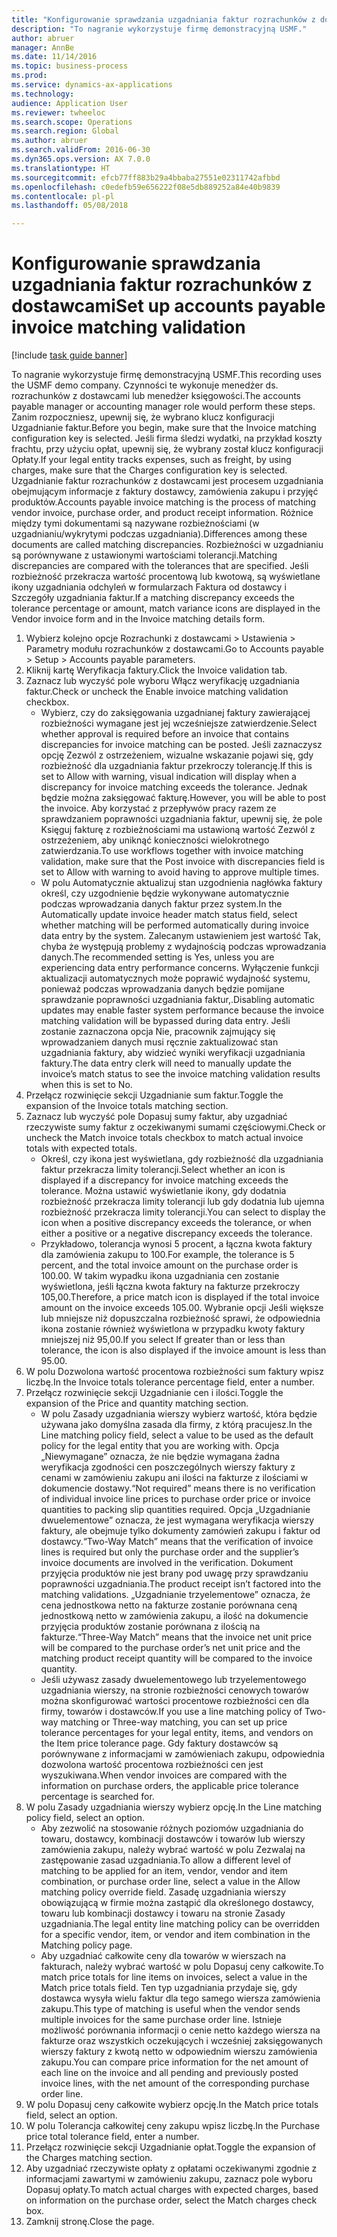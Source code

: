 ```yaml
--- 
title: "Konfigurowanie sprawdzania uzgadniania faktur rozrachunków z dostawcami"
description: "To nagranie wykorzystuje firmę demonstracyjną USMF."
author: abruer
manager: AnnBe
ms.date: 11/14/2016
ms.topic: business-process
ms.prod: 
ms.service: dynamics-ax-applications
ms.technology: 
audience: Application User
ms.reviewer: twheeloc
ms.search.scope: Operations
ms.search.region: Global
ms.author: abruer
ms.search.validFrom: 2016-06-30
ms.dyn365.ops.version: AX 7.0.0
ms.translationtype: HT
ms.sourcegitcommit: efcb77ff883b29a4bbaba27551e02311742afbbd
ms.openlocfilehash: c0edefb59e656222f08e5db889252a84e40b9839
ms.contentlocale: pl-pl
ms.lasthandoff: 05/08/2018

---
```


# <a name="set-up-accounts-payable-invoice-matching-validation"></a><span data-ttu-id="4fa54-103">Konfigurowanie sprawdzania uzgadniania faktur rozrachunków z dostawcami</span><span class="sxs-lookup"><span data-stu-id="4fa54-103">Set up accounts payable invoice matching validation</span></span>

[!include [task guide banner](../../includes/task-guide-banner.md)]

<span data-ttu-id="4fa54-104">To nagranie wykorzystuje firmę demonstracyjną USMF.</span><span class="sxs-lookup"><span data-stu-id="4fa54-104">This recording uses the USMF demo company.</span></span> <span data-ttu-id="4fa54-105">Czynności te wykonuje menedżer ds. rozrachunków z dostawcami lub menedżer księgowości.</span><span class="sxs-lookup"><span data-stu-id="4fa54-105">The accounts payable manager or accounting manager role would perform these steps.</span></span> <span data-ttu-id="4fa54-106">Zanim rozpoczniesz, upewnij się, że wybrano klucz konfiguracji Uzgadnianie faktur.</span><span class="sxs-lookup"><span data-stu-id="4fa54-106">Before you begin, make sure that the Invoice matching configuration key is selected.</span></span> <span data-ttu-id="4fa54-107">Jeśli firma śledzi wydatki, na przykład koszty frachtu, przy użyciu opłat, upewnij się, że wybrany został klucz konfiguracji Opłaty.</span><span class="sxs-lookup"><span data-stu-id="4fa54-107">If your legal entity tracks expenses, such as freight, by using charges, make sure that the Charges configuration key is selected.</span></span>  <span data-ttu-id="4fa54-108">Uzgadnianie faktur rozrachunków z dostawcami jest procesem uzgadniania obejmującym informacje z faktury dostawcy, zamówienia zakupu i przyjęć produktów.</span><span class="sxs-lookup"><span data-stu-id="4fa54-108">Accounts payable invoice matching is the process of matching vendor invoice, purchase order, and product receipt information.</span></span> <span data-ttu-id="4fa54-109">Różnice między tymi dokumentami są nazywane rozbieżnościami (w uzgadnianiu/wykrytymi podczas uzgadniania).</span><span class="sxs-lookup"><span data-stu-id="4fa54-109">Differences among these documents are called matching discrepancies.</span></span> <span data-ttu-id="4fa54-110">Rozbieżności w uzgadnianiu są porównywane z ustawionymi wartościami tolerancji.</span><span class="sxs-lookup"><span data-stu-id="4fa54-110">Matching discrepancies are compared with the tolerances that are specified.</span></span> <span data-ttu-id="4fa54-111">Jeśli rozbieżność przekracza wartość procentową lub kwotową, są wyświetlane ikony uzgadniania odchyleń w formularzach Faktura od dostawcy i Szczegóły uzgadniania faktur.</span><span class="sxs-lookup"><span data-stu-id="4fa54-111">If a matching discrepancy exceeds the tolerance percentage or amount, match variance icons are displayed in the Vendor invoice form and in the Invoice matching details form.</span></span>

1. <span data-ttu-id="4fa54-112">Wybierz kolejno opcje Rozrachunki z dostawcami > Ustawienia > Parametry modułu rozrachunków z dostawcami.</span><span class="sxs-lookup"><span data-stu-id="4fa54-112">Go to Accounts payable > Setup > Accounts payable parameters.</span></span>
2. <span data-ttu-id="4fa54-113">Kliknij kartę Weryfikacja faktury.</span><span class="sxs-lookup"><span data-stu-id="4fa54-113">Click the Invoice validation tab.</span></span>
3. <span data-ttu-id="4fa54-114">Zaznacz lub wyczyść pole wyboru Włącz weryfikację uzgadniania faktur.</span><span class="sxs-lookup"><span data-stu-id="4fa54-114">Check or uncheck the Enable invoice matching validation checkbox.</span></span>
    * <span data-ttu-id="4fa54-115">Wybierz, czy do zaksięgowania uzgadnianej faktury zawierającej rozbieżności wymagane jest jej wcześniejsze zatwierdzenie.</span><span class="sxs-lookup"><span data-stu-id="4fa54-115">Select whether approval is required before an invoice that contains discrepancies for invoice matching can be posted.</span></span> <span data-ttu-id="4fa54-116">Jeśli zaznaczysz opcję Zezwól z ostrzeżeniem, wizualne wskazanie pojawi się, gdy rozbieżność dla uzgadniania faktur przekroczy tolerancję.</span><span class="sxs-lookup"><span data-stu-id="4fa54-116">If this is set to Allow with warning, visual indication will display when a discrepancy for invoice matching exceeds the tolerance.</span></span> <span data-ttu-id="4fa54-117">Jednak będzie można zaksięgować fakturę.</span><span class="sxs-lookup"><span data-stu-id="4fa54-117">However, you will be able to post the invoice.</span></span> <span data-ttu-id="4fa54-118">Aby korzystać z przepływów pracy razem ze sprawdzaniem poprawności uzgadniania faktur, upewnij się, że pole Księguj fakturę z rozbieżnościami ma ustawioną wartość Zezwól z ostrzeżeniem, aby uniknąć konieczności wielokrotnego zatwierdzania.</span><span class="sxs-lookup"><span data-stu-id="4fa54-118">To use workflows together with invoice matching validation, make sure that the Post invoice with discrepancies field is set to Allow with warning to avoid having to approve multiple times.</span></span>  
    * <span data-ttu-id="4fa54-119">W polu Automatycznie aktualizuj stan uzgodnienia nagłówka faktury określ, czy uzgodnienie będzie wykonywane automatycznie podczas wprowadzania danych faktur przez system.</span><span class="sxs-lookup"><span data-stu-id="4fa54-119">In the Automatically update invoice header match status field, select whether matching will be performed automatically during invoice data entry by the system.</span></span> <span data-ttu-id="4fa54-120">Zalecanym ustawieniem jest wartość Tak, chyba że występują problemy z wydajnością podczas wprowadzania danych.</span><span class="sxs-lookup"><span data-stu-id="4fa54-120">The recommended setting is Yes, unless you are experiencing data entry performance concerns.</span></span> <span data-ttu-id="4fa54-121">Wyłączenie funkcji aktualizacji automatycznych może poprawić wydajność systemu, ponieważ podczas wprowadzania danych będzie pomijane sprawdzanie poprawności uzgadniania faktur,.</span><span class="sxs-lookup"><span data-stu-id="4fa54-121">Disabling automatic updates may enable faster system performance because the invoice matching validation will be bypassed during data entry.</span></span> <span data-ttu-id="4fa54-122">Jeśli zostanie zaznaczona opcja Nie, pracownik zajmujący się wprowadzaniem danych musi ręcznie zaktualizować stan uzgadniania faktury, aby widzieć wyniki weryfikacji uzgadniania faktury.</span><span class="sxs-lookup"><span data-stu-id="4fa54-122">The data entry clerk will need to manually update the invoice’s match status to see the invoice matching validation results when this is set to No.</span></span>  
4. <span data-ttu-id="4fa54-123">Przełącz rozwinięcie sekcji Uzgadnianie sum faktur.</span><span class="sxs-lookup"><span data-stu-id="4fa54-123">Toggle the expansion of the Invoice totals matching section.</span></span>
5. <span data-ttu-id="4fa54-124">Zaznacz lub wyczyść pole Dopasuj sumy faktur, aby uzgadniać rzeczywiste sumy faktur z oczekiwanymi sumami częściowymi.</span><span class="sxs-lookup"><span data-stu-id="4fa54-124">Check or uncheck the Match invoice totals checkbox to match actual invoice totals with expected totals.</span></span>
    * <span data-ttu-id="4fa54-125">Określ, czy ikona jest wyświetlana, gdy rozbieżność dla uzgadniania faktur przekracza limity tolerancji.</span><span class="sxs-lookup"><span data-stu-id="4fa54-125">Select whether an icon is displayed if a discrepancy for invoice matching exceeds the tolerance.</span></span> <span data-ttu-id="4fa54-126">Można ustawić wyświetlanie ikony, gdy dodatnia rozbieżność przekracza limity tolerancji lub gdy dodatnia lub ujemna rozbieżność przekracza limity tolerancji.</span><span class="sxs-lookup"><span data-stu-id="4fa54-126">You can select to display the icon when a positive discrepancy exceeds the tolerance, or when either a positive or a negative discrepancy exceeds the tolerance.</span></span>  
    * <span data-ttu-id="4fa54-127">Przykładowo, tolerancja wynosi 5 procent, a łączna kwota faktury dla zamówienia zakupu to 100.</span><span class="sxs-lookup"><span data-stu-id="4fa54-127">For example, the tolerance is 5 percent, and the total invoice amount on the purchase order is 100.00.</span></span> <span data-ttu-id="4fa54-128">W takim wypadku ikona uzgadniania cen zostanie wyświetlona, jeśli łączna kwota faktury na fakturze przekroczy 105,00.</span><span class="sxs-lookup"><span data-stu-id="4fa54-128">Therefore, a price match icon is displayed if the total invoice amount on the invoice exceeds 105.00.</span></span> <span data-ttu-id="4fa54-129">Wybranie opcji Jeśli większe lub mniejsze niż dopuszczalna rozbieżność sprawi, że odpowiednia ikona zostanie również wyświetlona w przypadku kwoty faktury mniejszej niż 95,00.</span><span class="sxs-lookup"><span data-stu-id="4fa54-129">If you select If greater than or less than tolerance, the icon is also displayed if the invoice amount is less than 95.00.</span></span>  
6. <span data-ttu-id="4fa54-130">W polu Dozwolona wartość procentowa rozbieżności sum faktury wpisz liczbę.</span><span class="sxs-lookup"><span data-stu-id="4fa54-130">In the Invoice totals tolerance percentage field, enter a number.</span></span>
7. <span data-ttu-id="4fa54-131">Przełącz rozwinięcie sekcji Uzgadnianie cen i ilości.</span><span class="sxs-lookup"><span data-stu-id="4fa54-131">Toggle the expansion of the Price and quantity matching section.</span></span>
    * <span data-ttu-id="4fa54-132">W polu Zasady uzgadniania wierszy wybierz wartość, która będzie używana jako domyślna zasada dla firmy, z którą pracujesz.</span><span class="sxs-lookup"><span data-stu-id="4fa54-132">In the Line matching policy field, select a value to be used as the default policy for the legal entity that you are working with.</span></span> <span data-ttu-id="4fa54-133">Opcja „Niewymagane” oznacza, że nie będzie wymagana żadna weryfikacja zgodności cen poszczególnych wierszy faktury z cenami w zamówieniu zakupu ani ilości na fakturze z ilościami w dokumencie dostawy.</span><span class="sxs-lookup"><span data-stu-id="4fa54-133">“Not required” means there is no verification of individual invoice line prices to purchase order price or invoice quantities to packing slip quantities required.</span></span> <span data-ttu-id="4fa54-134">Opcja „Uzgadnianie dwuelementowe” oznacza, że jest wymagana weryfikacja wierszy faktury, ale obejmuje tylko dokumenty zamówień zakupu i faktur od dostawcy.</span><span class="sxs-lookup"><span data-stu-id="4fa54-134">“Two-Way Match” means that the verification of invoice lines is required but only the purchase order and the supplier’s invoice documents are involved in the verification.</span></span> <span data-ttu-id="4fa54-135">Dokument przyjęcia produktów nie jest brany pod uwagę przy sprawdzaniu poprawności uzgadniania.</span><span class="sxs-lookup"><span data-stu-id="4fa54-135">The product receipt isn’t factored into the matching validations.</span></span> <span data-ttu-id="4fa54-136">„Uzgadnianie trzyelementowe” oznacza, że cena jednostkowa netto na fakturze zostanie porównana ceną jednostkową netto w zamówienia zakupu, a ilość na dokumencie przyjęcia produktów zostanie porównana z ilością na fakturze.</span><span class="sxs-lookup"><span data-stu-id="4fa54-136">“Three-Way Match” means that the invoice net unit price will be compared to the purchase order’s net unit price and the matching product receipt quantity will be compared to the invoice quantity.</span></span>  
    * <span data-ttu-id="4fa54-137">Jeśli używasz zasady dwuelementowego lub trzyelementowego uzgadniania wierszy, na stronie rozbieżności cenowych towarów można skonfigurować wartości procentowe rozbieżności cen dla firmy, towarów i dostawców.</span><span class="sxs-lookup"><span data-stu-id="4fa54-137">If you use a line matching policy of Two-way matching or Three-way matching, you can set up price tolerance percentages for your legal entity, items, and vendors on the Item price tolerance page.</span></span> <span data-ttu-id="4fa54-138">Gdy faktury dostawców są porównywane z informacjami w zamówieniach zakupu, odpowiednia dozwolona wartość procentowa rozbieżności cen jest wyszukiwana.</span><span class="sxs-lookup"><span data-stu-id="4fa54-138">When vendor invoices are compared with the information on purchase orders, the applicable price tolerance percentage is searched for.</span></span>  
8. <span data-ttu-id="4fa54-139">W polu Zasady uzgadniania wierszy wybierz opcję.</span><span class="sxs-lookup"><span data-stu-id="4fa54-139">In the Line matching policy field, select an option.</span></span>
    * <span data-ttu-id="4fa54-140">Aby zezwolić na stosowanie różnych poziomów uzgadniania do towaru, dostawcy, kombinacji dostawców i towarów lub wierszy zamówienia zakupu, należy wybrać wartość w polu Zezwalaj na zastępowanie zasad uzgadniania.</span><span class="sxs-lookup"><span data-stu-id="4fa54-140">To allow a different level of matching to be applied for an item, vendor, vendor and item combination, or purchase order line, select a value in the Allow matching policy override field.</span></span> <span data-ttu-id="4fa54-141">Zasadę uzgadniania wierszy obowiązującą w firmie można zastąpić dla określonego dostawcy, towaru lub kombinacji dostawcy i towaru na stronie Zasady uzgadniania.</span><span class="sxs-lookup"><span data-stu-id="4fa54-141">The legal entity line matching policy can be overridden for a specific vendor, item, or vendor and item combination in the Matching policy page.</span></span>  
    * <span data-ttu-id="4fa54-142">Aby uzgadniać całkowite ceny dla towarów w wierszach na fakturach, należy wybrać wartość w polu Dopasuj ceny całkowite.</span><span class="sxs-lookup"><span data-stu-id="4fa54-142">To match price totals for line items on invoices, select a value in the Match price totals field.</span></span> <span data-ttu-id="4fa54-143">Ten typ uzgadniania przydaje się, gdy dostawca wysyła wielu faktur dla tego samego wiersza zamówienia zakupu.</span><span class="sxs-lookup"><span data-stu-id="4fa54-143">This type of matching is useful when the vendor sends multiple invoices for the same purchase order line.</span></span> <span data-ttu-id="4fa54-144">Istnieje możliwość porównania informacji o cenie netto każdego wiersza na fakturze oraz wszystkich oczekujących i wcześniej zaksięgowanych wierszy faktury z kwotą netto w odpowiednim wierszu zamówienia zakupu.</span><span class="sxs-lookup"><span data-stu-id="4fa54-144">You can compare price information for the net amount of each line on the invoice and all pending and previously posted invoice lines, with the net amount of the corresponding purchase order line.</span></span>  
9. <span data-ttu-id="4fa54-145">W polu Dopasuj ceny całkowite wybierz opcję.</span><span class="sxs-lookup"><span data-stu-id="4fa54-145">In the Match price totals field, select an option.</span></span>
10. <span data-ttu-id="4fa54-146">W polu Tolerancja całkowitej ceny zakupu wpisz liczbę.</span><span class="sxs-lookup"><span data-stu-id="4fa54-146">In the Purchase price total tolerance field, enter a number.</span></span>
11. <span data-ttu-id="4fa54-147">Przełącz rozwinięcie sekcji Uzgadnianie opłat.</span><span class="sxs-lookup"><span data-stu-id="4fa54-147">Toggle the expansion of the Charges matching section.</span></span>
12. <span data-ttu-id="4fa54-148">Aby uzgadniać rzeczywiste opłaty z opłatami oczekiwanymi zgodnie z informacjami zawartymi w zamówieniu zakupu, zaznacz pole wyboru Dopasuj opłaty.</span><span class="sxs-lookup"><span data-stu-id="4fa54-148">To match actual charges with expected charges, based on information on the purchase order, select the Match charges check box.</span></span>
13. <span data-ttu-id="4fa54-149">Zamknij stronę.</span><span class="sxs-lookup"><span data-stu-id="4fa54-149">Close the page.</span></span>


